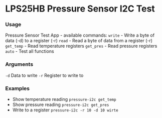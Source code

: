 # LPS25HB Pressure Sensor I2C Test

### Usage
Pressure Sensor Test App - available commands:
`write` - Write a byte of data (-d) to a register (-r)
`read` - Read a byte of data from a register (-r)
`get_temp` - Read temperature registers
`get_pres` - Read pressure registers
`auto` - Test all functions

### Arguments
`-d` Data to write
`-r` Register to write to

### Examples 
- Show temperature reading
`pressure-i2c get_temp`
- Show pressure reading
`pressure-i2c get_pres`
- Write to a register
`pressure-i2c -r 10 -d 10 wirte`
